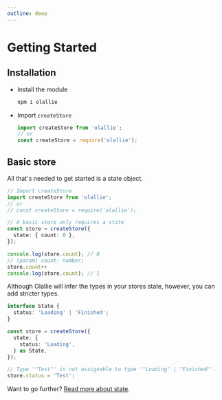 ```yaml
---
outline: deep
---
```

# Getting Started

## Installation

- Install the module

  ```bash
  npm i olallie
  ```

- Import `createStore`

  ```ts
  import createStore from 'olallie';
  // or
  const createStore = require('olallie');
  ```

## Basic store

All that's needed to get started is a state object.

```ts
// Import createStore
import createStore from 'olallie';
// or
// const createStore = require('olallie');

// A basic store only requires a state
const store = createStore({
  state: { count: 0 },
});

console.log(store.count); // 0
// (param) count: number;
store.count++
console.log(store.count); // 1
```

Although Olallie will infer the types in your stores state, however, you can add stricter types.

```ts
interface State {
  status: 'Loading' | 'Finished';
}

const store = createStore({
  state: {
    status: 'Loading',
  } as State,
});

// Type '"Test"' is not assignable to type '"Loading" | "Finished"'.
store.status = 'Test';
```

Want to go further? [Read more about state](./state.md).



